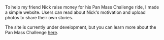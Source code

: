 To help my friend Nick raise money for his Pan Mass Challenge ride, I made a simple website.  Users can read about Nick's motivation and upload photos to share their own stories.

The site is currently under development, but you can learn more about the Pan Mass Challenge <a href="http://www.pmc.org/">here</a>.
